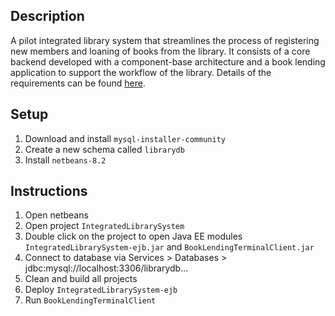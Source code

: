 ## Description
A pilot integrated library system that streamlines the process of registering new members and loaning of books from the library. It consists of a core backend developed with a component-base architecture and a book lending application to support the workflow of the library. Details of the requirements can be found [here](miscellaneous/docs/IS2103-Assignment1.pdf).

## Setup
1. Download and install `mysql-installer-community`
2. Create a new schema called `librarydb`
3. Install `netbeans-8.2`

## Instructions
1. Open netbeans
2. Open project `IntegratedLibrarySystem`
3. Double click on the project to open Java EE modules `IntegratedLibrarySystem-ejb.jar` and `BookLendingTerminalClient.jar`
4. Connect to database via Services > Databases > jdbc:mysql://localhost:3306/librarydb...
5. Clean and build all projects
6. Deploy `IntegratedLibrarySystem-ejb`
7. Run `BookLendingTerminalClient`